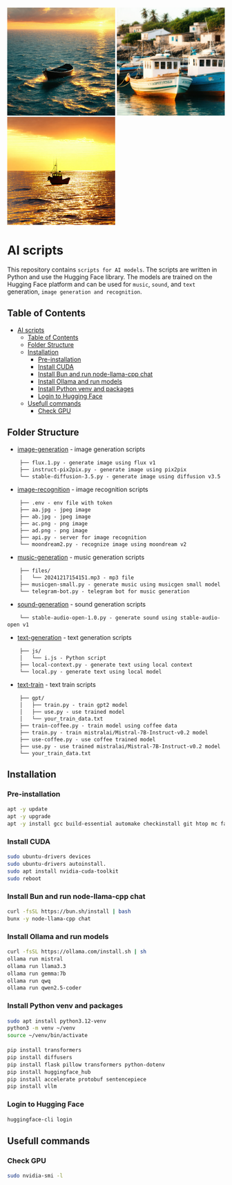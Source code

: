![Image](./s17-1.png) ![Image](./s20-1.png) ![Image](./s23-1.png)

# AI scripts

This repository contains `scripts for AI models`. The scripts are written in Python and use the Hugging Face library. The models are trained on the Hugging Face platform and can be used for `music`, `sound`, and `text` generation, `image generation and recognition`.

## Table of Contents

- [AI scripts](#ai-scripts)
  - [Table of Contents](#table-of-contents)
  - [Folder Structure](#folder-structure)
  - [Installation](#installation)
    - [Pre-installation](#pre-installation)
    - [Install CUDA](#install-cuda)
    - [Install Bun and run node-llama-cpp chat](#install-bun-and-run-node-llama-cpp-chat)
    - [Install Ollama and run models](#install-ollama-and-run-models)
    - [Install Python venv and packages](#install-python-venv-and-packages)
    - [Login to Hugging Face](#login-to-hugging-face)
  - [Usefull commands](#usefull-commands)
    - [Check GPU](#check-gpu)


## Folder Structure

- [image-generation](./image-generation/) - image generation scripts
```
    ├── flux.1.py - generate image using flux v1
    ├── instruct-pix2pix.py - generate image using pix2pix
    └── stable-diffusion-3.5.py - generate image using diffusion v3.5
```

- [image-recognition](./image-recognition/) - image recognition scripts
```
    ├── .env - env file with token
    ├── aa.jpg - jpeg image
    ├── ab.jpg - jpeg image
    ├── ac.png - png image
    ├── ad.png - png image
    ├── api.py - server for image recognition
    └── moondream2.py - recognize image using moondream v2
```

- [music-generation](./music-generation/) - music generation scripts
```
    ├── files/
    │   └── 20241217154151.mp3 - mp3 file
    ├── musicgen-small.py - generate music using musicgen small model
    └── telegram-bot.py - telegram bot for music generation
```

- [sound-generation](./sound-generation/) - sound generation scripts
```
    └── stable-audio-open-1.0.py - generate sound using stable-audio-open v1
```

- [text-generation](./text-generation/) - text generation scripts
```
    ├── js/
    │   └── i.js - Python script
    ├── local-context.py - generate text using local context
    └── local.py - generate text using local model
```

- [text-train](./text-train/) - text train scripts
```
    ├── gpt/
    │   ├── train.py - train gpt2 model
    │   ├── use.py - use trained model
    │   └── your_train_data.txt
    ├── train-coffee.py - train model using coffee data
    ├── train.py - train mistralai/Mistral-7B-Instruct-v0.2 model
    ├── use-coffee.py - use coffee trained model
    ├── use.py - use trained mistralai/Mistral-7B-Instruct-v0.2 model
    └── your_train_data.txt
```

## Installation

### Pre-installation

```bash
apt -y update
apt -y upgrade
apt -y install gcc build-essential automake checkinstall git htop mc fail2ban
```

### Install CUDA

```bash
sudo ubuntu-drivers devices
sudo ubuntu-drivers autoinstall.
sudo apt install nvidia-cuda-toolkit
sudo reboot
```

### Install Bun and run node-llama-cpp chat

```bash
curl -fsSL https://bun.sh/install | bash
bunx -y node-llama-cpp chat
```

### Install Ollama and run models

```bash
curl -fsSL https://ollama.com/install.sh | sh
ollama run mistral
ollama run llama3.3
ollama run gemma:7b
ollama run qwq
ollama run qwen2.5-coder
```

### Install Python venv and packages

```bash
sudo apt install python3.12-venv
python3 -m venv ~/venv
source ~/venv/bin/activate

pip install transformers
pip install diffusers
pip install flask pillow transformers python-dotenv
pip install huggingface_hub
pip install accelerate protobuf sentencepiece
pip install vllm
```

### Login to Hugging Face

```bash
huggingface-cli login
```

## Usefull commands

### Check GPU

```bash
sudo nvidia-smi -l
```
